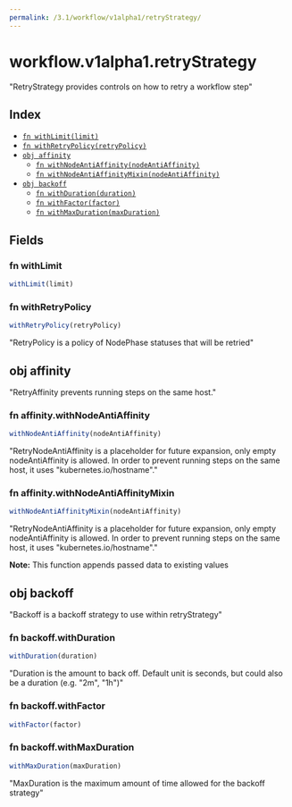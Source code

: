 ```yaml
---
permalink: /3.1/workflow/v1alpha1/retryStrategy/
---
```


# workflow.v1alpha1.retryStrategy

"RetryStrategy provides controls on how to retry a workflow step"

## Index

* [`fn withLimit(limit)`](#fn-withlimit)
* [`fn withRetryPolicy(retryPolicy)`](#fn-withretrypolicy)
* [`obj affinity`](#obj-affinity)
  * [`fn withNodeAntiAffinity(nodeAntiAffinity)`](#fn-affinitywithnodeantiaffinity)
  * [`fn withNodeAntiAffinityMixin(nodeAntiAffinity)`](#fn-affinitywithnodeantiaffinitymixin)
* [`obj backoff`](#obj-backoff)
  * [`fn withDuration(duration)`](#fn-backoffwithduration)
  * [`fn withFactor(factor)`](#fn-backoffwithfactor)
  * [`fn withMaxDuration(maxDuration)`](#fn-backoffwithmaxduration)

## Fields

### fn withLimit

```ts
withLimit(limit)
```



### fn withRetryPolicy

```ts
withRetryPolicy(retryPolicy)
```

"RetryPolicy is a policy of NodePhase statuses that will be retried"

## obj affinity

"RetryAffinity prevents running steps on the same host."

### fn affinity.withNodeAntiAffinity

```ts
withNodeAntiAffinity(nodeAntiAffinity)
```

"RetryNodeAntiAffinity is a placeholder for future expansion, only empty nodeAntiAffinity is allowed. In order to prevent running steps on the same host, it uses \"kubernetes.io/hostname\"."

### fn affinity.withNodeAntiAffinityMixin

```ts
withNodeAntiAffinityMixin(nodeAntiAffinity)
```

"RetryNodeAntiAffinity is a placeholder for future expansion, only empty nodeAntiAffinity is allowed. In order to prevent running steps on the same host, it uses \"kubernetes.io/hostname\"."

**Note:** This function appends passed data to existing values

## obj backoff

"Backoff is a backoff strategy to use within retryStrategy"

### fn backoff.withDuration

```ts
withDuration(duration)
```

"Duration is the amount to back off. Default unit is seconds, but could also be a duration (e.g. \"2m\", \"1h\")"

### fn backoff.withFactor

```ts
withFactor(factor)
```



### fn backoff.withMaxDuration

```ts
withMaxDuration(maxDuration)
```

"MaxDuration is the maximum amount of time allowed for the backoff strategy"